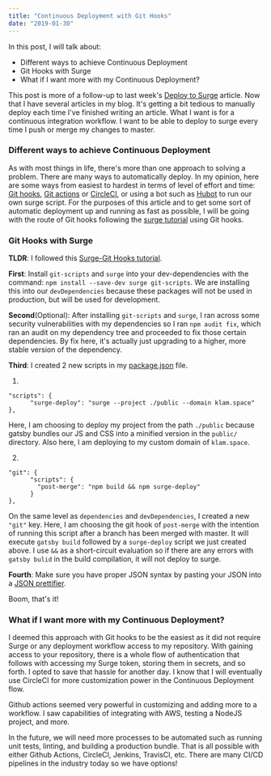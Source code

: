 ```yaml
---
title: "Continuous Deployment with Git Hooks"
date: "2019-01-30"
---
```


In this post, I will talk about:

* Different ways to achieve Continuous Deployment
* Git Hooks with Surge
* What if I want more with my Continuous Deployment?

This post is more of a follow-up to last week's [Deploy to Surge](http://klam.space/content/03-deploy-surge/) article. Now that I have several articles in my blog. It's getting a bit tedious to manually deploy each time I've finished writing an article. What I want is for a continuous integration workflow. I want to be able to deploy to surge every time I push or merge my changes to master.

### Different ways to achieve Continuous Deployment

As with most things in life, there's more than one approach to solving a problem. There are many ways to automatically deploy. In my opinion, here are some ways from easiest to hardest in terms of level of effort and time: [Git hooks](https://git-scm.com/book/en/v2/Customizing-Git-Git-Hooks), [Git actions](https://help.github.com/en/actions) or [CircleCI](https://circleci.com/), or using a bot such as [Hubot](https://hubot.github.com/) to run our own surge script. For the purposes of this article and to get some sort of automatic deployment up and running as fast as possible, I will be going with the route of Git hooks following the [surge tutorial](https://surge.sh/help/deploying-continuously-using-git-hooks) using Git hooks.

### Git Hooks with Surge

__TLDR__: I followed this [Surge-Git Hooks tutorial](https://surge.sh/help/deploying-continuously-using-git-hooks).

__First__: Install `git-scripts` and `surge` into your dev-dependencies with the command: `npm install --save-dev surge git-scripts`. We are installing this into our `devDependencies` because these packages will not be used in production, but will be used for development.

__Second__(Optional): After installing `git-scripts` and `surge`, I ran across some security vulnerabilities with my dependencies so I ran `npm audit fix`, which ran an audit on my dependency tree and proceeded to fix those certain dependencies. By fix here, it's actually just upgrading to a higher, more stable version of the dependency.

__Third__: I created 2 new scripts in my [package.json](https://github.com/klammm/all-things-random/blob/master/package.json) file.

1.
```
"scripts": {
      "surge-deploy": "surge --project ./public --domain klam.space"
},
```
Here, I am choosing to deploy my project from the path `./public` because gatsby bundles our JS and CSS into a minified version in the `public/` directory. Also here, I am deploying to my custom domain of `klam.space`.

2.
```
"git": {
      "scripts": {
        "post-merge": "npm build && npm surge-deploy"
      }
},
```
On the same level as `dependencies` and `devDependencies`, I created a new `"git"` key.
Here, I am choosing the git hook of `post-merge` with the intention of running this script after a branch has been merged with master. It will execute `gatsby build` followed by a `surge-deploy` script we just created above. I use `&&` as a short-circuit evaluation so if there are any errors with `gatsby bulid` in the build compilation, it will not deploy to surge.

__Fourth__: Make sure you have proper JSON syntax by pasting your JSON into a [JSON prettifier](https://jsonlint.com/).

Boom, that's it!

### What if I want more with my Continuous Deployment?

I deemed this approach with Git hooks to be the easiest as it did not require Surge or any deployment workflow access to my repository. With gaining access to your repository, there is a whole flow of authentication that follows with accessing my Surge token, storing them in secrets, and so forth. I opted to save that hassle for another day. I know that I will eventually use CircleCI for more customization power in the Continuous Deployment flow.

Github actions seemed very powerful in customizing and adding more to a workflow. I saw capabilities of integrating with AWS, testing a NodeJS project, and more.

In the future, we will need more processes to be automated such as running unit tests, linting, and building a production bundle. That is all possible with either Github Actions, CircleCI, Jenkins, TravisCI, etc. There are many CI/CD pipelines in the industry today so we have options! 
